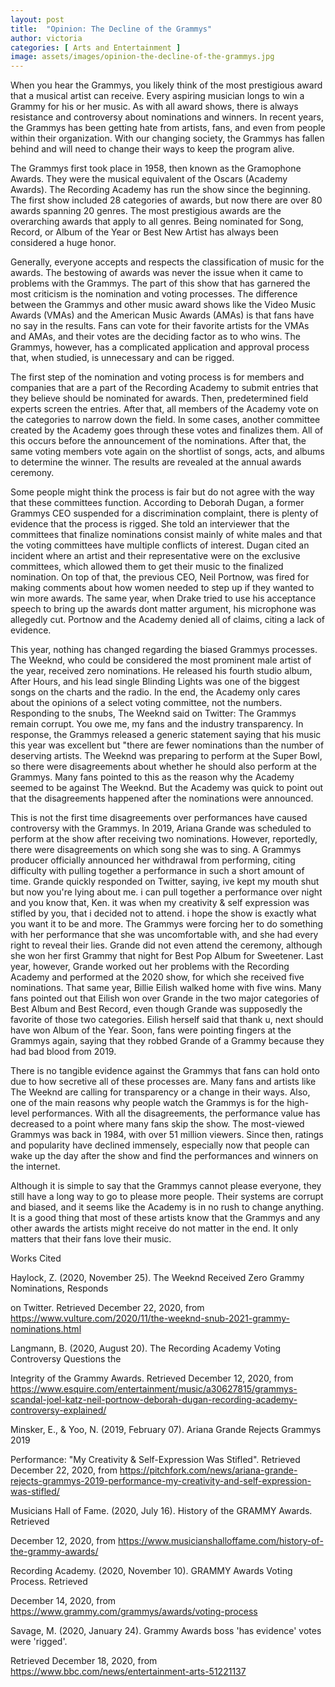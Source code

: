 ```yaml
---
layout: post
title:  "Opinion: The Decline of the Grammys"
author: victoria
categories: [ Arts and Entertainment ]
image: assets/images/opinion-the-decline-of-the-grammys.jpg
---
```


When you hear the Grammys, you likely think of the most prestigious award that a musical artist can receive. Every aspiring musician longs to win a Grammy for his or her music. As with all award shows, there is always resistance and controversy about nominations and winners. In recent years, the Grammys has been getting hate from artists, fans, and even from people within their organization. With our changing society, the Grammys has fallen behind and will need to change their ways to keep the program alive.

The Grammys first took place in 1958, then known as the Gramophone Awards. They were the musical equivalent of the Oscars (Academy Awards). The Recording Academy has run the show since the beginning. The first show included 28 categories of awards, but now there are over 80 awards spanning 20 genres. The most prestigious awards are the overarching awards that apply to all genres. Being nominated for Song, Record, or Album of the Year or Best New Artist has always been considered a huge honor. 

Generally, everyone accepts and respects the classification of music for the awards. The bestowing of awards was never the issue when it came to problems with the Grammys. The part of this show that has garnered the most criticism is the nomination and voting processes. The difference between the Grammys and other music award shows like the Video Music Awards (VMAs) and the American Music Awards (AMAs) is that fans have no say in the results. Fans can vote for their favorite artists for the VMAs and AMAs, and their votes are the deciding factor as to who wins. The Grammys, however, has a complicated application and approval process that, when studied, is unnecessary and can be rigged. 

The first step of the nomination and voting process is for members and companies that are a part of the Recording Academy to submit entries that they believe should be nominated for awards. Then, predetermined field experts screen the entries. After that, all members of the Academy vote on the categories to narrow down the field. In some cases, another committee created by the Academy goes through these votes and finalizes them. All of this occurs before the announcement of the nominations. After that, the same voting members vote again on the shortlist of songs, acts, and albums to determine the winner. The results are revealed at the annual awards ceremony. 

Some people might think the process is fair but do not agree with the way that these committees function. According to Deborah Dugan, a former Grammys CEO suspended for a discrimination complaint, there is plenty of evidence that the process is rigged. She told an interviewer that the committees that finalize nominations consist mainly of white males and that the voting committees have multiple conflicts of interest. Dugan cited an incident where an artist and their representative were on the exclusive committees, which allowed them to get their music to the finalized nomination. On top of that, the previous CEO, Neil Portnow, was fired for making comments about how women needed to step up if they wanted to win more awards. The same year, when Drake tried to use his acceptance speech to bring up the awards dont matter argument, his microphone was allegedly cut. Portnow and the Academy denied all of claims, citing a lack of evidence. 

This year, nothing has changed regarding the biased Grammys processes. The Weeknd, who could be considered the most prominent male artist of the year, received zero nominations. He released his fourth studio album, After Hours, and his lead single Blinding Lights was one of the biggest songs on the charts and the radio. In the end, the Academy only cares about the opinions of a select voting committee, not the numbers. Responding to the snubs, The Weeknd said on Twitter: The Grammys remain corrupt. You owe me, my fans and the industry transparency. In response, the Grammys released a generic statement saying that his music this year was excellent but "there are fewer nominations than the number of deserving artists. The Weeknd was preparing to perform at the Super Bowl, so there were disagreements about whether he should also perform at the Grammys. Many fans pointed to this as the reason why the Academy seemed to be against The Weeknd. But the Academy was quick to point out that the disagreements happened after the nominations were announced.

This is not the first time disagreements over performances have caused controversy with the Grammys. In 2019, Ariana Grande was scheduled to perform at the show after receiving two nominations. However, reportedly, there were disagreements on which song she was to sing. A Grammys producer officially announced her withdrawal from performing, citing difficulty with pulling together a performance in such a short amount of time. Grande quickly responded on Twitter, saying, ive kept my mouth shut but now you're lying about me. i can pull together a performance over night and you know that, Ken. it was when my creativity & self expression was stifled by you, that i decided not to attend. i hope the show is exactly what you want it to be and more. The Grammys were forcing her to do something with her performance that she was uncomfortable with, and she had every right to reveal their lies. Grande did not even attend the ceremony, although she won her first Grammy that night for Best Pop Album for Sweetener. Last year, however, Grande worked out her problems with the Recording Academy and performed at the 2020 show, for which she received five nominations. That same year, Billie Eilish walked home with five wins. Many fans pointed out that Eilish won over Grande in the two major categories of Best Album and Best Record, even though Grande was supposedly the favorite of those two categories. Eilish herself said that thank u, next should have won Album of the Year. Soon, fans were pointing fingers at the Grammys again, saying that they robbed Grande of a Grammy because they had bad blood from 2019. 

There is no tangible evidence against the Grammys that fans can hold onto due to how secretive all of these processes are. Many fans and artists like The Weeknd are calling for transparency or a change in their ways. Also, one of the main reasons why people watch the Grammys is for the high-level performances. With all the disagreements, the performance value has decreased to a point where many fans skip the show. The most-viewed Grammys was back in 1984, with over 51 million viewers. Since then, ratings and popularity have declined immensely, especially now that people can wake up the day after the show and find the performances and winners on the internet. 

Although it is simple to say that the Grammys cannot please everyone, they still have a long way to go to please more people. Their systems are corrupt and biased, and it seems like the Academy is in no rush to change anything. It is a good thing that most of these artists know that the Grammys and any other awards the artists might receive do not matter in the end. It only matters that their fans love their music.

Works Cited

Haylock, Z. (2020, November 25). The Weeknd Received Zero Grammy Nominations, Responds 

on Twitter. Retrieved December 22, 2020, from https://www.vulture.com/2020/11/the-weeknd-snub-2021-grammy-nominations.html

Langmann, B. (2020, August 20). The Recording Academy Voting Controversy Questions the 

Integrity of the Grammy Awards. Retrieved December 12, 2020, from https://www.esquire.com/entertainment/music/a30627815/grammys-scandal-joel-katz-neil-portnow-deborah-dugan-recording-academy-controversy-explained/

Minsker, E., & Yoo, N. (2019, February 07). Ariana Grande Rejects Grammys 2019 

Performance: "My Creativity & Self-Expression Was Stifled". Retrieved December 22, 2020, from https://pitchfork.com/news/ariana-grande-rejects-grammys-2019-performance-my-creativity-and-self-expression-was-stifled/

Musicians Hall of Fame. (2020, July 16). History of the GRAMMY Awards. Retrieved 

December 12, 2020, from https://www.musicianshalloffame.com/history-of-the-grammy-awards/

Recording Academy. (2020, November 10). GRAMMY Awards Voting Process. Retrieved 

December 14, 2020, from https://www.grammy.com/grammys/awards/voting-process

Savage, M. (2020, January 24). Grammy Awards boss 'has evidence' votes were 'rigged'. 

Retrieved December 18, 2020, from https://www.bbc.com/news/entertainment-arts-51221137


